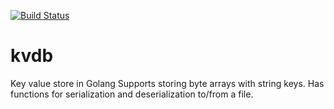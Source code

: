 [![Build Status](https://travis-ci.com/AbhishekBagchi/kvdb.svg?token=GGuKjubCYgHZZRYomaqG&branch=master)](https://travis-ci.com/AbhishekBagchi/kvdb)
# kvdb
Key value store in Golang
Supports storing byte arrays with string keys.
Has functions for serialization and deserialization to/from a file.
